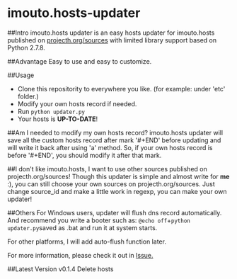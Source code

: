 imouto.hosts-updater
===================

##Intro
imouto.hosts updater is an easy hosts updater for imouto.hosts published on [projecth.org/sources](https://www.projecth.us/sources) with limited library support based on Python 2.7.8.

##Advantage
Easy to use and easy to customize.

##Usage
+ Clone this repositority to everywhere you like. (for example: under 'etc' folder.)
+ Modify your own hosts record if needed.
+ Run ```python updater.py```
+ Your hosts is **UP-TO-DATE**!

##Am I needed to modify my own hosts record?
imouto.hosts updater will save all the custom hosts record after mark '#+END' before updating and will write it back after using 'a' method. So, if your own hosts record is before '#+END', you should modify it after that mark.

##I don't like imouto.hosts, I want to use other sources published on projecth.org/sources!
Though this updater is simple and almost write for **me** :), you can still choose your own sources on projecth.org/sources. Just change source_id and make a little work in regexp, you can make your own updater!

##Others
For Windows users, updater will flush dns record automatically. And recommend you write a booter such as:
```@echo off```+```python updater.py```saved as .bat and run it at system starts.

For other platforms, I will add auto-flush function later.

For more information, please check it out in [Issue.](https://github.com/Sharuru/imouto.hosts-updater/issuesIssue)

##Latest Version
v0.1.4 Delete hosts
